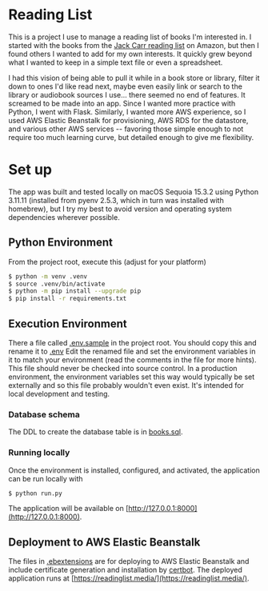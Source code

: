 # Reading List 

This is a project I use to manage a reading list of books I'm interested in.  I started with the books from the [Jack Carr reading list](https://www.amazon.com/shop/jackcarrusa/list/37WQJIYIWUHJF?ref_=cm_sw_r_cp_ud_aipsflist_PQE3BJ1TEY9FAW4707A8) on Amazon, but then I found others I wanted to add for my own interests.  It quickly grew beyond what I wanted to keep in a simple text file or even a spreadsheet.

I had this vision of being able to pull it while in a book store or library, filter it down to ones I'd like read next, maybe even easily link or search to the library or audiobook sources I use... there seemed no end of features.  It screamed to be made into an app. Since I wanted more practice with Python, I went with Flask. Similarly, I wanted more AWS experience, so I used AWS Elastic Beanstalk for provisioning, AWS RDS for the datastore, and various other AWS services -- favoring those simple enough to not require too much learning curve, but detailed enough to give me flexibility. 

# Set up

The app was built and tested locally on macOS Sequoia 15.3.2 using Python 3.11.11 (installed from pyenv 2.5.3, which in turn was installed with homebrew), but I try my best to avoid version and operating system dependencies wherever possible.

## Python Environment

From the project root, execute this (adjust for your platform)

```bash
$ python -m venv .venv
$ source .venv/bin/activate
$ python -m pip install --upgrade pip
$ pip install -r requirements.txt
```

## Execution Environment

There a file called [.env.sample](.env.sample) in the project root.  You should copy this and rename it to [.env]()   Edit the renamed file and set the environment variables in it to match your environment (read the comments in the file for more hints).  This file should never be checked into source control.  In a production environment, the environment variables set this way would typically be set externally and so this file probably wouldn't even exist.  It's intended for local development and testing.

### Database schema

The DDL to create the database table is in [books.sql](model/books.sql).

### Running locally

Once the environment is installed, configured, and activated, the application can be run locally with

```bash
$ python run.py
```

The application will be available on [http://127.0.0.1:8000](http://127.0.0.1:8000).

## Deployment to AWS Elastic Beanstalk

The files in [.ebextensions](.ebextensions) are for deploying to AWS Elastic Beanstalk and include certificate generation and installation by [certbot](https://eff-certbot.readthedocs.io/en/stable/using.html#certbot-command-line-options).  The deployed application runs at [https://readinglist.media/](https://readinglist.media/).




